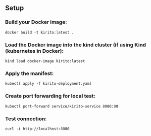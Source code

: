 ## Setup

### Build your Docker image:
```
docker build -t kirito:latest .
```
### Load the Docker image into the kind cluster (if using Kind (kubernetes in Docker):

```
kind load docker-image kirito:latest
```
### Apply the manifest:
```
kubectl apply -f kirito-deployment.yaml
```
### Create port forwarding for local test:
```
kubectl port-forward service/kirito-service 8080:80
```
### Test connection:
```
curl -i http://localhost:8080
```
